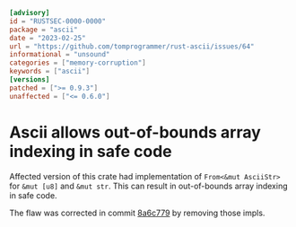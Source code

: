 ```toml
[advisory]
id = "RUSTSEC-0000-0000"
package = "ascii"
date = "2023-02-25"
url = "https://github.com/tomprogrammer/rust-ascii/issues/64"
informational = "unsound"
categories = ["memory-corruption"]
keywords = ["ascii"]
[versions]
patched = [">= 0.9.3"]
unaffected = ["<= 0.6.0"]
```

# Ascii allows out-of-bounds array indexing in safe code

Affected version of this crate had implementation of `From<&mut AsciiStr>` for `&mut [u8]` and `&mut str`. This can result in out-of-bounds array indexing in safe code.

The flaw was corrected in commit [8a6c779](https://github.com/tomprogrammer/rust-ascii/pull/63/commits/8a6c7798c202766bd57d70fb8d12739dd68fb9dc) by removing those impls.
